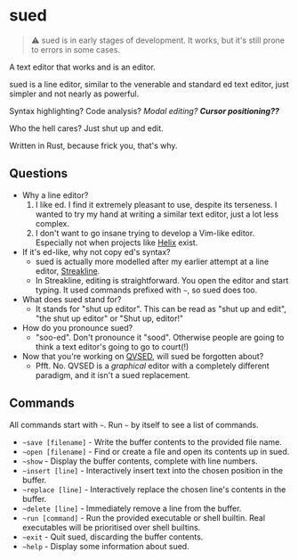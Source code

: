 # sued

> ⚠️ sued is in early stages of development.
> It works, but it's still prone to errors in some cases.

A text editor that works and is an editor.

sued is a line editor, similar to the venerable and standard ed text editor,
just simpler and not nearly as powerful.

Syntax highlighting? Code analysis? *Modal editing?* ***Cursor positioning??***

Who the hell cares? Just shut up and edit.

Written in Rust, because frick you, that's why.

## Questions

+ Why a line editor?
    1. I like ed. I find it extremely pleasant to use, despite its terseness. I
      wanted to try my hand at writing a similar text editor, just a lot less
      complex.
    2. I don't want to go insane trying to develop a Vim-like editor. Especially
      not when projects like [Helix](https://github.com/helix-editor/helix)
      exist.
+ If it's ed-like, why not copy ed's syntax?
  + sued is actually more modelled after my earlier attempt at a line editor,
    [Streakline](https://github.com/That1M8Head/Streakline).
  + In Streakline, editing is straightforward. You open the editor and start
    typing. It used commands prefixed with `~`, so sued does too.
+ What does sued stand for?
  + It stands for "shut up editor". This can be read as "shut up and edit", "the shut up editor"
    or "Shut up, editor!"
+ How do you pronounce sued?
  + "soo-ed". Don't pronounce it "sood". Otherwise people are going to think
    a text editor's going to go to court(!)
+ Now that you're working on [QVSED](https://github.com/That1M8Head/QVSED),
  will sued be forgotten about?
  + Pfft. No. QVSED is a *graphical* editor with a completely different paradigm,
    and it isn't a sued replacement.

## Commands

All commands start with `~`. Run `~` by itself to see a list of commands.

+ `~save [filename]` - Write the buffer contents to the provided file name.
+ `~open [filename]` - Find or create a file and open its contents up in sued.
+ `~show` - Display the buffer contents, complete with line numbers.
+ `~insert [line]` - Interactively insert text into the chosen position in the buffer.
+ `~replace [line]` - Interactively replace the chosen line's contents in the buffer.
+ `~delete [line]` - Immediately remove a line from the buffer.
+ `~run [command]` - Run the provided executable or shell builtin. Real executables will be prioritised over shell builtins.
+ `~exit` - Quit sued, discarding the buffer contents.
+ `~help` - Display some information about sued.
